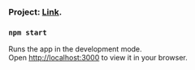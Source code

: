 ### Project: [Link](https://ai-text-generator-9tq1wwdel-gitshwetarai.vercel.app).

### `npm start`

Runs the app in the development mode.\
Open [http://localhost:3000](http://localhost:3000) to view it in your browser.
